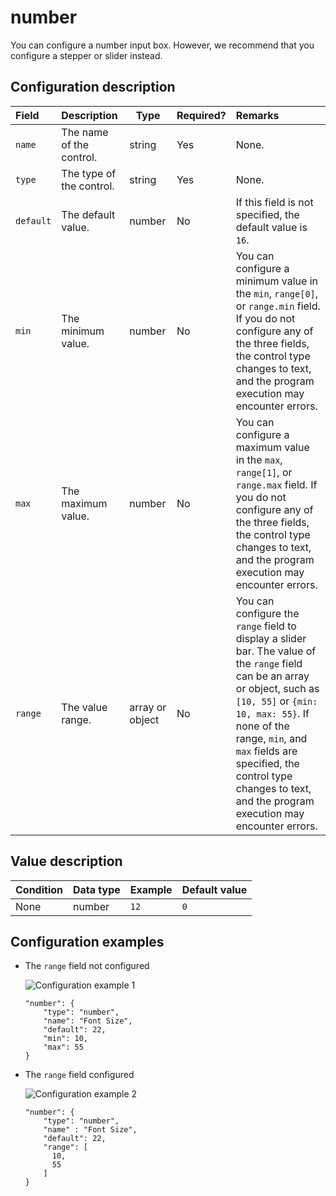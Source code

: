 # number

You can configure a number input box. However, we recommend that you configure a stepper or slider instead.

## Configuration description

|Field|Description|Type|Required?|Remarks|
|:----|:----------|----|:--------|:------|
|`name`|The name of the control.|string|Yes|None.|
|`type`|The type of the control.|string|Yes|None.|
|`default`|The default value.|number|No|If this field is not specified, the default value is `16`.|
|`min`|The minimum value.|number|No|You can configure a minimum value in the `min`, `range[0]`, or `range.min` field. If you do not configure any of the three fields, the control type changes to text, and the program execution may encounter errors.|
|`max`|The maximum value.|number|No|You can configure a maximum value in the `max`, `range[1]`, or `range.max` field. If you do not configure any of the three fields, the control type changes to text, and the program execution may encounter errors.|
|`range`|The value range.|array or object|No|You can configure the `range` field to display a slider bar. The value of the `range` field can be an array or object, such as `[10, 55]` or `{min: 10, max: 55}`. If none of the range, `min`, and `max` fields are specified, the control type changes to text, and the program execution may encounter errors.|

## Value description

|Condition|Data type|Example|Default value|
|---------|---------|-------|-------------|
|None|number|`12`|`0`|

## Configuration examples

-   The `range` field not configured

    ![Configuration example 1](https://static-aliyun-doc.oss-accelerate.aliyuncs.com/assets/img/en-US/1469301161/p93709.png)

    ```
    "number": {
        "type": "number",
        "name": "Font Size",
        "default": 22,
        "min": 10,
        "max": 55
    }
    ```

-   The `range` field configured

    ![Configuration example 2](https://static-aliyun-doc.oss-accelerate.aliyuncs.com/assets/img/en-US/1469301161/p93710.png)

    ```
    "number": {
        "type": "number",
        "name" : "Font Size",
        "default": 22,
        "range": [
          10,
          55
        ]
    }
    ```


